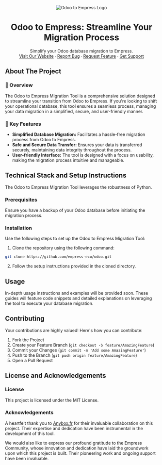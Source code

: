 <div align="center">
<img src="https://grow.empress.eco/uploads/default/original/2X/1/1f1e1044d3864269d2a613577edb9763890422ab.png" alt="Odoo to Empress Logo">
<h1 align="center">Odoo to Empress: Streamline Your Migration Process</h1>
<p align="center">
Simplify your Odoo database migration to Empress.
<br />
<a href="https://empress.eco/">Visit Our Website</a>
·
<a href="https://github.com/empress-eco/odoo/issues">Report Bug</a>
·
<a href="https://github.com/empress-eco/odoo/issues">Request Feature</a>
·
<a href="https://grow.empress.eco/">Get Support</a>
</p>
</div>

## About The Project

### 📖 Overview
The Odoo to Empress Migration Tool is a comprehensive solution designed to streamline your transition from Odoo to Empress. If you're looking to shift your operational database, this tool ensures a seamless process, managing your data migration in a simplified, secure, and user-friendly manner.

### 🌟 Key Features
- **Simplified Database Migration:** Facilitates a hassle-free migration process from Odoo to Empress.
- **Safe and Secure Data Transfer:** Ensures your data is transferred securely, maintaining data integrity throughout the process.
- **User-friendly Interface:** The tool is designed with a focus on usability, making the migration process intuitive and manageable.

## Technical Stack and Setup Instructions

The Odoo to Empress Migration Tool leverages the robustness of Python. 

### Prerequisites
Ensure you have a backup of your Odoo database before initiating the migration process.

### Installation
Use the following steps to set up the Odoo to Empress Migration Tool:

1. Clone the repository using the following command:

```sh
git clone https://github.com/empress-eco/odoo.git
```
2. Follow the setup instructions provided in the cloned directory.

## Usage
In-depth usage instructions and examples will be provided soon. These guides will feature code snippets and detailed explanations on leveraging the tool to execute your database migration. 

## Contributing
Your contributions are highly valued! Here's how you can contribute:

1. Fork the Project
2. Create your Feature Branch (`git checkout -b feature/AmazingFeature`)
3. Commit your Changes (`git commit -m 'Add some AmazingFeature'`)
4. Push to the Branch (`git push origin feature/AmazingFeature`)
5. Open a Pull Request

## License and Acknowledgements

### License
This project is licensed under the MIT License. 

### Acknowledgements
A heartfelt thank you to [Anybox.fr](https://anybox.fr) for their invaluable collaboration on this project. Their expertise and dedication have been instrumental in the development of this tool. 

We would also like to express our profound gratitude to the Empress Community, whose innovation and dedication have laid the groundwork upon which this project is built. Their pioneering work and ongoing support have been invaluable.
